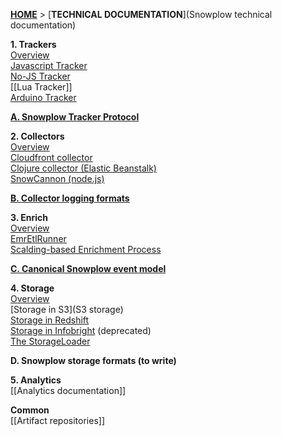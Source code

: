 [**HOME**](Home) > [**TECHNICAL DOCUMENTATION**](Snowplow technical documentation)

**1. Trackers**  
[Overview](trackers)  
[Javascript Tracker](javascript-tracker)  
[No-JS Tracker](no-js-tracker)  
[[Lua Tracker]]  
[Arduino Tracker](Arduino-Tracker)  

**[A. Snowplow Tracker Protocol](snowplow-tracker-protocol)**  

**2. Collectors**  
[Overview](collectors)  
[Cloudfront collector](cloudfront-collector)  
[Clojure collector (Elastic Beanstalk)](Clojure-collector)   
[SnowCannon (node.js)](snowcannon)  

**[B. Collector logging formats](Collector-logging-formats)**  

**3. Enrich**  
[Overview](Enrichment)  
[EmrEtlRunner](EmrEtlRunner)  
[Scalding-based Enrichment Process](The-Enrichment-Process)     

**[C. Canonical Snowplow event model](canonical-event-model)**  

**4. Storage**  
[Overview](Storage-documentation)  
[Storage in S3](S3 storage)  
[Storage in Redshift](amazon-redshift-storage)  
[Storage in Infobright](infobright-storage) (deprecated)  
[The StorageLoader](The-Storage-Loader)   

**D. Snowplow storage formats (to write)**

**5. Analytics**  
[[Analytics documentation]]  

**Common**  
[[Artifact repositories]]  
